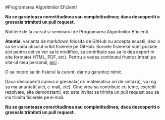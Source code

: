 #Programarea Algoritmilor Eficienti

**Nu se garanteaza corectitudinea sau completitudinea; daca descoperiti o greseala trimiteti un pull request.**

Notitele de la cursul si seminarul de Programarea Algoritmilor Eficienti.

**Atentie**: varianta de markdown folosita de GitHub nu accepta ecuatii, deci o sa se vada absolut oribil fisierele pe GitHub. Sursele fisierelor sunt postate aici pentru cei ce vor sa le modifice, sa contribuie sau sa le dea export in alte formate( HTML, PDF, etc). Pentru a vedea continutul frumos intrati pe site-ul meu personal, [aici](https://vladionescu.me/pae.html) .

O sa incerc sa tin fisierul la curent, dar nu garantez nimic.

Daca descoperiti cumva o greseala( ori matematica ori de sintaxa), va rog sa ma anuntati( aici, e-mail, etc). Cine vrea sa contribuie cu teme, exercitii rezolvate, alte demonstartii, etc este invitat sa trimita un pull request sau sa imi trimita fisierele pe e-mail.

**Nu se garanteaza corectitudinea sau completitudinea; daca descoperiti o greseala trimiteti un pull request.**
